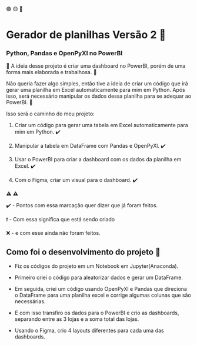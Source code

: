 🟢 🟡 🔴

# Gerador de planilhas Versão 2 :beginner:

### Python, Pandas e OpenPyXl no PowerBI

:anger: A ideia desse projeto é criar uma dashboard no PowerBI, porém de uma forma mais elaborada e trabalhosa. :anger:

Não queria fazer algo simples, então tive a ideia de criar um código que irá gerar uma planilha em Excel automaticamente para mim em Python.
Após isso, será necessário manipular os dados dessa planilha para se adequar ao PowerBI. :pill:

Isso será o caminho do meu projeto:

1. Criar um código para gerar uma tabela em Excel automaticamente para mim em Python. :heavy_check_mark:

2. Manipular a tabela em DataFrame com Pandas e OpenPyXl. :heavy_check_mark:

3. Usar o PowerBI para criar a dashboard com os dados da planilha em Excel. :heavy_check_mark:

4. Com o Figma, criar um visual para o dashboard. :heavy_check_mark:

:warning: :warning:

:heavy_check_mark: - Pontos com essa marcação quer dizer que já foram feitos.

:heavy_exclamation_mark: - Com essa significa que está sendo criado

:x: - e com esse ainda não foram feitos.

## Como foi o desenvolvimento do projeto :cherries:

- Fiz os códigos do projeto em um Notebook em Jupyter(Anaconda). 

- Primeiro criei o código para aleatorizar dados e gerar um DataFrame.

- Em seguida, criei um código usando OpenPyXl e Pandas que direciona o DataFrame para uma planilha excel e corrige algumas colunas que são necessárias.

- E com isso transfiro os dados para o PowerBI e crio as dashboards, separando entre as 3 lojas e a soma total das lojas.

- Usando o Figma, crio 4 layouts diferentes para cada uma das dashboards.
